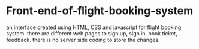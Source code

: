 # Front-end-of-flight-booking-system
an interface created using HTML, CSS and javascript for flight booking system. there are different web pages to sign up, sign in, book ticket, feedback. there is no server side coding to store the changes.
